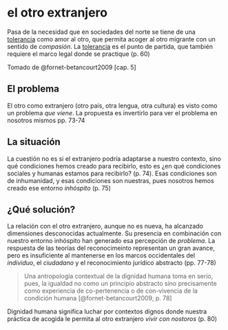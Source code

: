 # el otro extranjero

Pasa de la necesidad que en sociedades del norte se tiene de una [tolerancia](tolerancia.md) como amor al otro, que permita acoger al otro migrante con un sentido de *compasión*. La [tolerancia](tolerancia.md) es el punto de partida, que también requiere el marco legal donde se practique (p. 60)

Tomado de @fornet-betancourt2009 [cap. 5]

## El problema

El otro como extranjero (otro país, otra lengua, otra cultura) es visto como un problema *que viene*. La propuesta es invertirlo para ver el problema en nosotros mismos pp. 73-74

## La situación

La cuestión no es si el extranjero podría adaptarse a nuestro contexto, sino qué condiciones hemos creado para recibirlo, esto es ¿en qué condiciones sociales y humanas estamos para recibirlo? (p. 74). Esas condiciones son de inhumanidad, y esas condiciones son nuestras, pues nosotros hemos creado ese entorno *inhóspito* (p. 75)

## ¿Qué solución?

La relación con el otro extranjero, aunque no es nueva, ha alcanzado dimensiones desconocidas actualmente. Su presencia en combinación con nuestro entorno inhóspito han generado esa percepción de *problema*. La respuesta de las teorías del reconocimeinto representan un gran avance, pero es insuficiente al mantenerse en los marcos occidentales del *individuo*, el *ciudadano* y el reconocimiento jurídico abstracto (pp. 77-78)

 >
 > Una antropología contextual de la dignidad humana toma en serio, pues, la igualdad no como un principio abstracto sino precisamente como experiencia de co-pertenencia o de con-vivencia de la condición humana [@fornet-betancourt2009, p. 78]

Dignidad humana significa luchar por contextos dignos donde nuestra práctica de acogida le permita al otro extranjero *vivir con nostoros* (p. 80)
